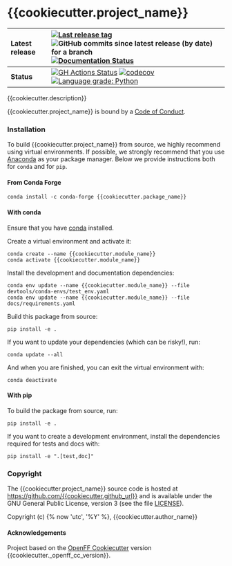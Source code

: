{{cookiecutter.project_name}}
==============================
[//]: # (Badges)

| **Latest release** | [![Last release tag](https://img.shields.io/github/release-pre/{{cookiecutter.github_url}}.svg)](https://github.com/{{cookiecutter.github_url}}/releases) ![GitHub commits since latest release (by date) for a branch](https://img.shields.io/github/commits-since/{{cookiecutter.github_url}}/latest)  [![Documentation Status](https://readthedocs.org/projects/{{cookiecutter.repo_name}}/badge/?version=latest)](https://{{cookiecutter.repo_name}}.readthedocs.io/en/latest/?badge=latest)                                                                                                                                                                                                                        |
| :----------------- | :---------------------------------------------------------------------------------------------------------------------------------------------------------------------------------------------------------------------------------------------------------------------------------------------------------------------------------------------------------------------------------------------------------------------------------------------------------------------------------------------------------------------------------------------------------------------------------------------------------------------------------------------------------------------------------------------------------------------- |
| **Status**         | [![GH Actions Status](https://github.com/{{cookiecutter.github_url}}/actions/workflows/{{cookiecutter._ci_name}}.yaml/badge.svg)](https://github.com/{{cookiecutter.github_url}}/actions?query=branch%3A{{cookiecutter._central_branch_name}}+workflow%3A{{cookiecutter._ci_name}}) [![codecov](https://codecov.io/gh/{{cookiecutter.github_url}}/branch/{{cookiecutter._central_branch_name}}/graph/badge.svg)](https://codecov.io/gh/{{cookiecutter.github_url}}/branch/{{cookiecutter._central_branch_name}}) [![Language grade: Python](https://img.shields.io/lgtm/grade/python/g/{{cookiecutter.github_url}}.svg?logo=lgtm&logoWidth=18)](https://lgtm.com/projects/g/{{cookiecutter.github_url}}/context:python) |

{{cookiecutter.description}}

{{cookiecutter.project_name}} is bound by a [Code of Conduct](https://github.com/{{cookiecutter.github_url}}/blob/{{cookiecutter._central_branch_name}}/CODE_OF_CONDUCT.md).

### Installation

To build {{cookiecutter.project_name}} from source,
we highly recommend using virtual environments.
If possible, we strongly recommend that you use
[Anaconda](https://docs.conda.io/en/latest/) as your package manager.
Below we provide instructions both for `conda` and
for `pip`.

#### From Conda Forge

```
conda install -c conda-forge {{cookiecutter.package_name}}
```

#### With conda

Ensure that you have [conda](https://docs.conda.io/projects/conda/en/latest/user-guide/install/index.html) installed.

Create a virtual environment and activate it:

```
conda create --name {{cookiecutter.module_name}}
conda activate {{cookiecutter.module_name}}
```

Install the development and documentation dependencies:

```
conda env update --name {{cookiecutter.module_name}} --file devtools/conda-envs/test_env.yaml
conda env update --name {{cookiecutter.module_name}} --file docs/requirements.yaml
```

Build this package from source:

```
pip install -e .
```

If you want to update your dependencies (which can be risky!), run:

```
conda update --all
```

And when you are finished, you can exit the virtual environment with:

```
conda deactivate
```

#### With pip

To build the package from source, run:

```
pip install -e .
```

If you want to create a development environment, install
the dependencies required for tests and docs with:

```
pip install -e ".[test,doc]"
```

### Copyright

The {{cookiecutter.project_name}} source code is hosted at https://github.com/{{cookiecutter.github_url}}
and is available under the GNU General Public License, version 3 (see the file [LICENSE](https://github.com/{{cookiecutter.github_url}}/blob/{{cookiecutter._central_branch_name}}/LICENSE)).

Copyright (c) {% now 'utc', '%Y' %}, {{cookiecutter.author_name}}


#### Acknowledgements
 
Project based on the 
[OpenFF Cookiecutter](https://github.com/lilyminium/cookiecutter-openff) version {{cookiecutter._openff_cc_version}}.
